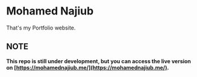 # Mohamed Najiub 

That's my Portfolio website.

## NOTE
**This repo is still under development, but you can access the live version on [https://mohamednajiub.me/](https://mohamednajiub.me/).**
